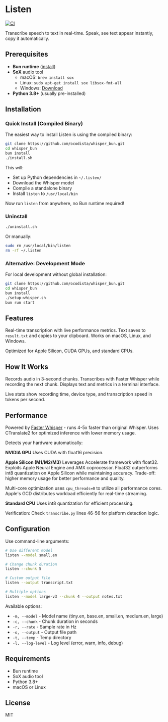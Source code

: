 # Listen

[![CI](https://github.com/ocodista/whisper_bun/actions/workflows/ci.yml/badge.svg)](https://github.com/ocodista/whisper_bun/actions/workflows/ci.yml)

Transcribe speech to text in real-time. Speak, see text appear instantly, copy it automatically.

## Prerequisites

- **Bun runtime** ([install](https://bun.sh))
- **SoX** audio tool
  - macOS: `brew install sox`
  - Linux: `sudo apt-get install sox libsox-fmt-all`
  - Windows: [Download](https://sourceforge.net/projects/sox/)
- **Python 3.8+** (usually pre-installed)

## Installation

### Quick Install (Compiled Binary)

The easiest way to install Listen is using the compiled binary:

```bash
git clone https://github.com/ocodista/whisper_bun.git
cd whisper_bun
bun install
./install.sh
```

This will:
- Set up Python dependencies in `~/.listen/`
- Download the Whisper model
- Compile a standalone binary
- Install `listen` to `/usr/local/bin`

Now run `listen` from anywhere, no Bun runtime required!

### Uninstall

```bash
./uninstall.sh
```

Or manually:
```bash
sudo rm /usr/local/bin/listen
rm -rf ~/.listen
```

### Alternative: Development Mode

For local development without global installation:

```bash
git clone https://github.com/ocodista/whisper_bun.git
cd whisper_bun
bun install
./setup-whisper.sh
bun run start
```

## Features

Real-time transcription with live performance metrics. Text saves to `result.txt` and copies to your clipboard. Works on macOS, Linux, and Windows.

Optimized for Apple Silicon, CUDA GPUs, and standard CPUs.

## How It Works

Records audio in 3-second chunks. Transcribes with Faster Whisper while recording the next chunk. Displays text and metrics in a terminal interface.

Live stats show recording time, device type, and transcription speed in tokens per second.

## Performance

Powered by [Faster Whisper](https://github.com/SYSTRAN/faster-whisper) - runs 4-5x faster than original Whisper. Uses CTranslate2 for optimized inference with lower memory usage.

Detects your hardware automatically:

**NVIDIA GPU**
Uses CUDA with float16 precision.

**Apple Silicon (M1/M2/M3)**
Leverages Accelerate framework with float32. Exploits Apple Neural Engine and AMX coprocessor. Float32 outperforms int8 quantization on Apple Silicon while maintaining accuracy. Trade-off: higher memory usage for better performance and quality.

Multi-core optimization uses `cpu_threads=0` to utilize all performance cores. Apple's GCD distributes workload efficiently for real-time streaming.

**Standard CPU**
Uses int8 quantization for efficient processing.

Verification: Check `transcribe.py` lines 46-56 for platform detection logic.

## Configuration

Use command-line arguments:

```bash
# Use different model
listen --model small.en

# Change chunk duration
listen --chunk 5

# Custom output file
listen --output transcript.txt

# Multiple options
listen --model large-v3 --chunk 4 --output notes.txt
```

Available options:
- `-m, --model` - Model name (tiny.en, base.en, small.en, medium.en, large)
- `-c, --chunk` - Chunk duration in seconds
- `-r, --rate` - Sample rate in Hz
- `-o, --output` - Output file path
- `-t, --temp` - Temp directory
- `-l, --log-level` - Log level (error, warn, info, debug)

## Requirements

- Bun runtime
- SoX audio tool
- Python 3.8+
- macOS or Linux

## License

MIT
